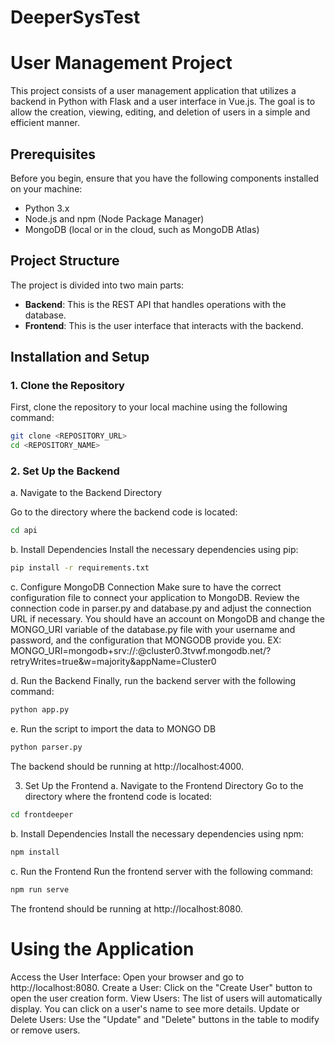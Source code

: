 # DeeperSysTest

# User Management Project

This project consists of a user management application that utilizes a backend in Python with Flask and a user interface in Vue.js. The goal is to allow the creation, viewing, editing, and deletion of users in a simple and efficient manner.

## Prerequisites

Before you begin, ensure that you have the following components installed on your machine:

- Python 3.x
- Node.js and npm (Node Package Manager)
- MongoDB (local or in the cloud, such as MongoDB Atlas)

## Project Structure

The project is divided into two main parts:

- **Backend**: This is the REST API that handles operations with the database.
- **Frontend**: This is the user interface that interacts with the backend.

## Installation and Setup

### 1. Clone the Repository

First, clone the repository to your local machine using the following command:

```bash
git clone <REPOSITORY_URL>
cd <REPOSITORY_NAME>

```

### 2. Set Up the Backend

a. Navigate to the Backend Directory

Go to the directory where the backend code is located:

```bash
cd api

```


b. Install Dependencies
Install the necessary dependencies using pip:

```bash
pip install -r requirements.txt
```

c. Configure MongoDB Connection
Make sure to have the correct configuration file to connect your application to MongoDB. Review the connection code in parser.py and database.py and adjust the connection URL if necessary.
You should have an account on MongoDB and change the MONGO_URI variable of the database.py file with your username and password, and the configuration that MONGODB provide you.
EX: MONGO_URI=mongodb+srv://<username>:<password>@cluster0.3tvwf.mongodb.net/?retryWrites=true&w=majority&appName=Cluster0


d. Run the Backend
Finally, run the backend server with the following command:

```bash
python app.py
```

e. Run the script to import the data to MONGO DB

```bash
python parser.py
```

The backend should be running at http://localhost:4000.

3. Set Up the Frontend
   a. Navigate to the Frontend Directory
   Go to the directory where the frontend code is located:

```bash
cd frontdeeper
```

b. Install Dependencies
Install the necessary dependencies using npm:

```bash
npm install
```
c. Run the Frontend
Run the frontend server with the following command:

```bash
npm run serve
```

The frontend should be running at http://localhost:8080.

# Using the Application
Access the User Interface: Open your browser and go to http://localhost:8080.
Create a User: Click on the "Create User" button to open the user creation form.
View Users: The list of users will automatically display. You can click on a user's name to see more details.
Update or Delete Users: Use the "Update" and "Delete" buttons in the table to modify or remove users.
